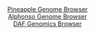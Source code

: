 <div id="Pineapple_Genome_Browser" align="center">
  <a href="https://igv.org/app/?sessionURL=blob:zZN_b6IwHIffS5MtdwlCARUhMRe3.WPqTTNFbi4LqVCwJ7TQVtQZ3_t15i73zy2Zf9zlEtKUb1r6.T59OIIKc0EYBR6wdLOhmybQgFiz3QzlRYYfUI4F8BKUCawBjhPMMY0w8I4gQUIi_3Gsdq6lLIRnGEQWtRzRlOnC1lGOXhlFO6FHLDduWZahFeNIMi6MG44qZpC0qu3wChWFrs629YYRI4kMlBVrRgUzCkzTcKe.F_4qhSmmLMdhvs0kOQcIVR6VMdYT9KUTzDpRhIUY4cN93O6M7jsLu.sv.83bpT8ZBH4zuJ6RlCK55bhd1u9IbzIr2TYiA4mm_f7M3zyMN4MgurLvrrv7gnAs2qZjtmzHhi5UYAiN8f5_6lk95MK.o1HPWQg2_D63Wj23bJTLiTlY4cna.vpO3ycNZCzaKg9AtOaOZ0LNhk2tYTVrb1OzpUHoKjqcEeA9v2hAchRt1PLnI5CHQtkCBC63Z3E0wHiMOfBqLoSO6bpWo.7UoeuaJ.0Itjz7e2h7_qPrQKtjWc0wIZlUKsehoIXQEaV6FSV6.nohy.7gqVft5_0r68YeflNjPF24bJpuZFmf._d_5Pn2g6njz1eomv1Iqn9i3keC6HJ1qW67_nDaDIKx_bSHietQe3JQnIa9hTtb198FdBmchPEcSbVeVdTrT.cqxAmiUhUqIsiKZEQeAsWR7YBnWrZSF0QsY8pFwNPVJ6hBzWzAz78VtU8vpx8-">Pineapple Genome Browser</a>
</div>
<div id="Alphonso_Genome_Browser" align="center">
  <a href="https://igv.org/app/?sessionURL=blob:zZJra9swFIb_i6BlA8fXJI4NZaRp0nTd1sbBSetSzLEtO6K25EhynAv579PKxr6s0HzYGMggHSTrPY.eA9pgLgijyEe2bvV0y0IaEivWzqGqS_wNKiyQn0MpsIY4zjHHNMXIP6AchIQw.KJOrqSshW8YRNadCmjBdOHoUMGeUWiFnrLKGLGyhIRxkIwL45LDhhmk2HRanEBd6.puR.8ZGUgwoKxXjApm1JgWcav.F_8qxQWmrMJx1ZSSvAaIVR6VMdNz.DRczodpioW4xbub7GJ4ezNcOOMwuu6PovBuugz7y_M5KSjIhuOL4syebNVH2W683ZdZ11LrYDRdNAG.Et0z5.p8vK0Jx.LCcq2B4zq201dwCM3w9n_qWw1yYu_4bvHSXg3W17MyKh4e2pv8DpLt5X7.9c99u.iooZKljXIBpSvu.papOWZf69n9zo.pNdBM01N0OCPIf3rWkOSQvqjtTwckd7UyBgm8bl7l0RDjGebI73im6VqeZ_e6btf0POuoHVDDy7.HdhIGnmvaQ9vuxzkppdI5iwWthQ6U6ps014v9iSxDPl1nyqNo0oCcJdH9_eN0v4xG4880H75BU0Pq8tcHVK2.J9M_8e49QXSZnCrbYsYnIYs84JPHmUecYEmCSxooZBNn8Cag0.DkjFcg1X5VUcufxm2AE6BSFTZEkISURO6WiiNrkW_ZjhIXpaxkykTEi.SDqZma1TM__hbUOT4fvwM-">Alphonso Genome Browser</a>
</div>


<div id="DAF_Genomics_Browser" align="center">
  <a href="https://igv.org/app/?sessionURL=blob:tZFra9swFIb_i6D9ZDuW7dixIQyzJWvndcsSvLCUEs7s4wuxLE.SmyYh_33CbRlslDHoQBIS5_K.Os.J3KOQNW9JRByLji1KiUFkxfcrYF2Dn4ChJFEBjUSDCCxQYJshiU6kAKkgXX7UlZVSnYxGoxwKs8SWszqTlnQt6EzJe1WhTjUdCxgceQt7aWWc6WQFI2i6ireSjyDLUErTHnXYlts96OM5th1a4pb1jaoH1a02oY3lVgHabd3m.PAXI_9BWa_6TbxexUN9gofrfBon1_FXd5Zu3vtvN.nnq3Xqry9XddmC6gVOl7NZwRbp1fx.4y0T75jAZlHKZOJ9.3LhvrucPXS1QDmlAZ24gUt9l5wN0vCs1whIVgkaUc8InInheJ75dHXHvp6B4DWJbu8MogRkO51.eyLq0GlQROKPfmBmEC5yFCQyQ9sOaBg6Yy_w7DCkZ.NEetG8Msl5ugwD24kdx7e.A9P6Rd0M49NCfwZfC.NvnfX.V0yBmCA_lLtFwj_cxOLCmZeed2OXdG8fdy.AMsiLHyu4YKB06PH5hAUarcewVb.4uOe7808-">DAF Genomics Browser</a>
</div>
